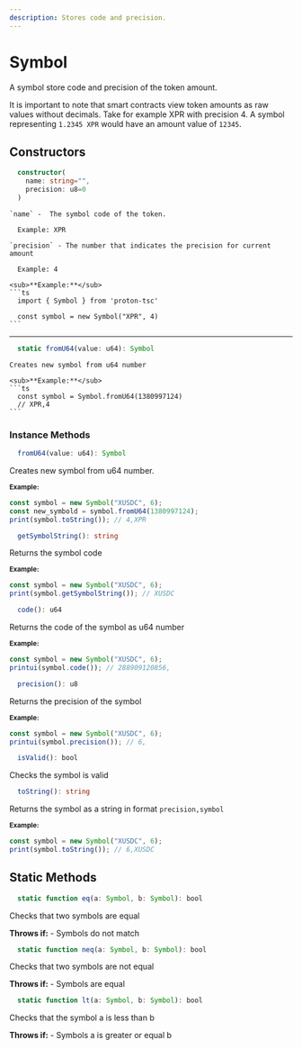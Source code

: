 ```yaml
---
description: Stores code and precision.
---
```


# Symbol

A symbol store code and precision of the token amount.

It is important to note that smart contracts view token amounts as raw values without decimals. Take for example XPR with precision 4. A symbol representing `1.2345 XPR` would have an amount value of `12345`.


## Constructors

```ts
  constructor(
    name: string="", 
    precision: u8=0
  )
  ```
    `name` -  The symbol code of the token.
  
      Example: XPR 

    `precision` - The number that indicates the precision for current amount 
    
      Example: 4 

    <sub>**Example:**</sub>
    ```ts
      import { Symbol } from 'proton-tsc'

      const symbol = new Symbol("XPR", 4)
    ```
 
----------------------------------------------------------------

```ts
  static fromU64(value: u64): Symbol
  ```
    Creates new symbol from u64 number

    <sub>**Example:**</sub>
    ```ts
      const symbol = Symbol.fromU64(1380997124)
      // XPR,4
    ```

### Instance Methods

```ts
  fromU64(value: u64): Symbol
  ```
  Creates new symbol from u64 number. 

  <sub>**Example:**</sub>
  ```ts
  const symbol = new Symbol("XUSDC", 6);
  const new_symbold = symbol.fromU64(1380997124);
  print(symbol.toString()); // 4,XPR
  ```

```ts
  getSymbolString(): string
  ```
  Returns the symbol code

  <sub>**Example:**</sub>
  ```ts
  const symbol = new Symbol("XUSDC", 6);
  print(symbol.getSymbolString()); // XUSDC
  ```

```ts
  code(): u64
  ```
  Returns the code of the symbol as u64 number

  <sub>**Example:**</sub>
  ```ts
  const symbol = new Symbol("XUSDC", 6);
  printui(symbol.code()); // 288909120856,
  ```

```ts
  precision(): u8
  ```
  Returns the precision of the symbol

  <sub>**Example:**</sub>
  ```ts
  const symbol = new Symbol("XUSDC", 6);
  printui(symbol.precision()); // 6,
  ```

```ts
  isValid(): bool
  ```
  Checks the symbol is valid

```ts
  toString(): string
  ```
  Returns the symbol as a string in format `precision,symbol`

  <sub>**Example:**</sub>
  ```ts
  const symbol = new Symbol("XUSDC", 6);
  print(symbol.toString()); // 6,XUSDC
  ```

## Static Methods

```ts
  static function eq(a: Symbol, b: Symbol): bool
  ```
  Checks that two symbols are equal

  **Throws if:**
    - Symbols do not match

```ts
  static function neq(a: Symbol, b: Symbol): bool
  ```
  Checks that two symbols are not equal

  **Throws if:**
    - Symbols are equal
  
```ts
  static function lt(a: Symbol, b: Symbol): bool
  ```
  Checks that the symbol a is less than b

  **Throws if:**
    - Symbols a is greater or equal b
